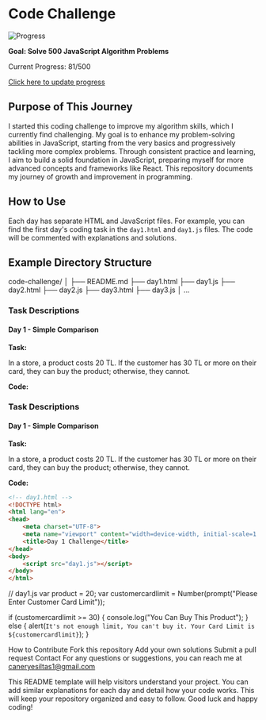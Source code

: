 # Code Challenge

![Progress](https://progress-bar.dev/81/?scale=500&title=Solved&width=400&color=babaca&suffix=/500)

**Goal: Solve 500 JavaScript Algorithm Problems**

Current Progress: 81/500

[Click here to update progress](#updating-progress)

## Purpose of This Journey

I started this coding challenge to improve my algorithm skills, which I currently find challenging. My goal is to enhance my problem-solving abilities in JavaScript, starting from the very basics and progressively tackling more complex problems. Through consistent practice and learning, I aim to build a solid foundation in JavaScript, preparing myself for more advanced concepts and frameworks like React. This repository documents my journey of growth and improvement in programming.

## How to Use

Each day has separate HTML and JavaScript files. For example, you can find the first day's coding task in the `day1.html` and `day1.js` files. The code will be commented with explanations and solutions.

## Example Directory Structure

code-challenge/
│
├── README.md
├── day1.html
├── day1.js
├── day2.html
├── day2.js
├── day3.html
├── day3.js
│
...



### Task Descriptions

#### Day 1 - Simple Comparison

**Task:**

In a store, a product costs 20 TL. If the customer has 30 TL or more on their card, they can buy the product; otherwise, they cannot.

**Code:**




### Task Descriptions

#### Day 1 - Simple Comparison

**Task:**

In a store, a product costs 20 TL. If the customer has 30 TL or more on their card, they can buy the product; otherwise, they cannot.

**Code:**


```html
<!-- day1.html -->
<!DOCTYPE html>
<html lang="en">
<head>
    <meta charset="UTF-8">
    <meta name="viewport" content="width=device-width, initial-scale=1.0">
    <title>Day 1 Challenge</title>
</head>
<body>
    <script src="day1.js"></script>
</body>
</html>
```

// day1.js
var product = 20;
var customercardlimit = Number(prompt("Please Enter Customer Card Limit"));

if (customercardlimit >= 30) {
    console.log("You Can Buy This Product");
} else {
    alert(`It's not enough limit, You can't buy it. Your Card Limit is ${customercardlimit}`);
}



How to Contribute
Fork this repository
Add your own solutions
Submit a pull request
Contact
For any questions or suggestions, you can reach me at caneryesiltas1@gmail.com


This README template will help visitors understand your project. 
You can add similar explanations for each day and detail how your code works. 
This will keep your repository organized and easy to follow. 
Good luck and happy coding!


